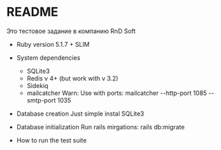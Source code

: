 # README

Это тестовое задание в компанию RnD Soft

* Ruby version 5.1.7 + SLIM
* System dependencies
  - SQLite3
  - Redis v 4+ (but work with v 3.2)
  - Sidekiq
  - mailcatcher
    Warn: Use with ports: mailcatcher --http-port 1085 --smtp-port 1035
    
* Database creation
  Just simple instal SQLite3
  
* Database initialization
  Run rails mirgations: rails db:migrate
  
* How to run the test suite
